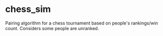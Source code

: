 # chess_sim
Pairing algorithm for a chess tournament based on people's rankings/win count. Considers some people are unranked.
